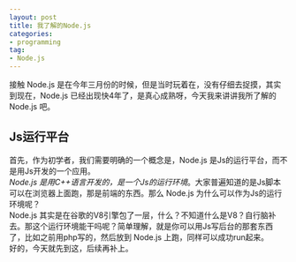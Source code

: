 ```yaml
---
layout: post
title: 我了解的Node.js
categories:
- programming
tag:
- Node.js
---
```


接触 Node.js 是在今年三月份的时候，但是当时玩着在，没有仔细去捉摸，其实到现在，Node.js 已经出现快4年了，是真心成熟呀，今天我来讲讲我所了解的 Node.js 吧。

## Js运行平台
首先，作为初学者，我们需要明确的一个概念是，Node.js 是Js的运行平台，而不是用Js开发的一个应用。  
*Node.js 是用C++语言开发的，是一个Js的运行环境*。大家普遍知道的是Js脚本可以在浏览器上面跑，那是前端的东西。那么 Node.js 为什么可以作为Js的运行环境呢？  
Node.js 其实是在谷歌的V8引擎包了一层，什么？不知道什么是V8？自行脑补去。那这个运行环境能干吗呢？简单理解，就是你可以用Js写后台的那套东西了，比如之前用php写的，然后放到 Node.js 上跑，同样可以成功run起来。  
好的，今天就先到这，后续再补上。
